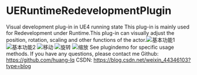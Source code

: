 # UERuntimeRedevelopmentPlugin
Visual development plug-in in UE4 running state
This plug-in is mainly used for Redevelopment under Runtime.This plug-in can visually adjust the position, rotation, scaling and other functions of the actor.![基本功能1](https://user-images.githubusercontent.com/50535321/174435603-865d9a0d-fb64-48a2-8464-ed86bdcf5eb0.jpg)
![基本功能2](https://user-images.githubusercontent.com/50535321/174435606-fba88136-4a09-4d33-9452-9e562d09f575.jpg)
![移动](https://user-images.githubusercontent.com/50535321/174435649-8cfbe272-b875-4808-8227-2333e7085e29.jpg)
![旋转](https://user-images.githubusercontent.com/50535321/174435653-06b64fcd-907c-4969-99e0-681a8ebbf48d.jpg)
![缩放](https://user-images.githubusercontent.com/50535321/174435654-08b04eb8-8b2b-4131-98ac-717a7505f6ee.jpg)
See plugindemo for specific usage methods.
If you have any questions, please contact me
Github: https://github.com/huang-lq
CSDN: https://blog.csdn.net/weixin_44346103?type=blog

